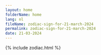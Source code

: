 ```yaml
---
layout: home
folderName: home
lang: nl
fileName: zodiac-sign-for-21-march-2024
permalink: zodiac-sign-for-21-march-2024
date: 21-03-2024
---
```

{% include zodiac.html %}

